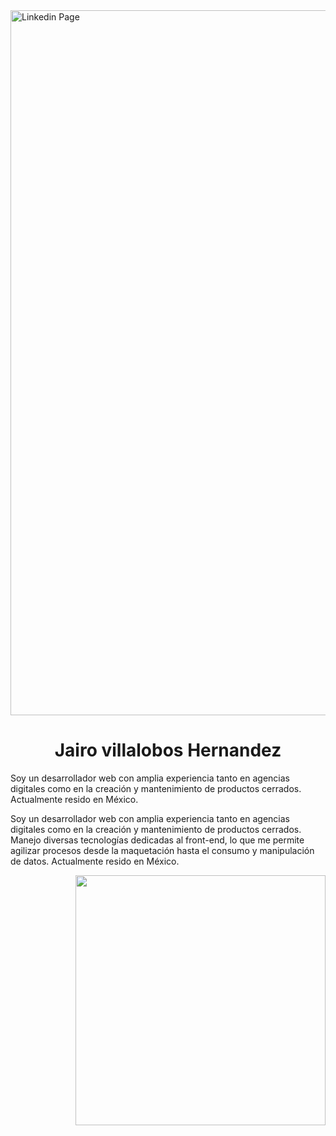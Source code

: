 <img width="1128" alt="Linkedin Page" src="https://media.licdn.com/dms/image/v2/C4E16AQH8fPW5XirIDg/profile-displaybackgroundimage-shrink_350_1400/profile-displaybackgroundimage-shrink_350_1400/0/1553800511198?e=1733961600&v=beta&t=RC_hJEdHd9sZJcWg-LS58NLg5gt2YCRy0NjDRZRTpHE">

<h1 style="text-align: center;">Jairo villalobos Hernandez</h1>

Soy un desarrollador web con amplia experiencia tanto en agencias digitales como en la creación y mantenimiento de productos cerrados. Actualmente resido en México.

Soy un desarrollador web con amplia experiencia tanto en agencias digitales como en la creación y mantenimiento de productos cerrados. Manejo diversas tecnologías dedicadas al front-end, lo que me permite agilizar procesos desde la maquetación hasta el consumo y manipulación de datos. Actualmente resido en México.

<img width="400" height="auto" align="right" src="https://media.licdn.com/dms/image/v2/C5103AQG78_8g358v1g/profile-displayphoto-shrink_800_800/profile-displayphoto-shrink_800_800/0/1517453895307?e=1733961600&v=beta&t=NDeqy5Rkf2woA9QBQQxRI4h8gZGl75nopyXSUwXm_Tc">
